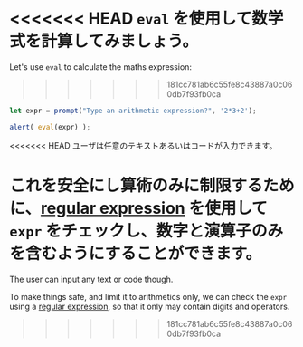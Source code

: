 <<<<<<< HEAD
`eval` を使用して数学式を計算してみましょう。
=======
Let's use `eval` to calculate the maths expression:
>>>>>>> 181cc781ab6c55fe8c43887a0c060db7f93fb0ca

```js demo run
let expr = prompt("Type an arithmetic expression?", '2*3+2');

alert( eval(expr) );
```

<<<<<<< HEAD
ユーザは任意のテキストあるいはコードが入力できます。

これを安全にし算術のみに制限するために、[regular expression](info:regular-expressions) を使用して `expr` をチェックし、数字と演算子のみを含むようにすることができます。
=======
The user can input any text or code though.

To make things safe, and limit it to arithmetics only, we can check the `expr` using a [regular expression](info:regular-expressions), so that it only may contain digits and operators.
>>>>>>> 181cc781ab6c55fe8c43887a0c060db7f93fb0ca
